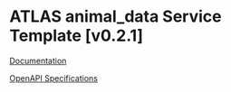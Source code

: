 # ATLAS animal_data Service Template \[v0.2.1\]

[Documentation](https://htmlpreview.github.io/?https://github.com/atlasH2020-templates/animal_data/blob/v0.2.0/doc.html)

[OpenAPI Specifications](https://sensorsystems.iais.fraunhofer.de/doc/?url=https://raw.githubusercontent.com/atlasH2020-templates/animal_data/v0.2.1/oas.yml)  
